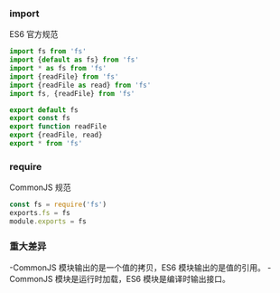 ### import
ES6 官方规范
```js
import fs from 'fs'
import {default as fs} from 'fs'
import * as fs from 'fs'
import {readFile} from 'fs'
import {readFile as read} from 'fs'
import fs, {readFile} from 'fs'

export default fs
export const fs
export function readFile
export {readFile, read}
export * from 'fs'
```

### require
CommonJS 规范
```js
const fs = require('fs')
exports.fs = fs
module.exports = fs
```
### 重大差异
-CommonJS 模块输出的是一个值的拷贝，ES6 模块输出的是值的引用。
-CommonJS 模块是运行时加载，ES6 模块是编译时输出接口。